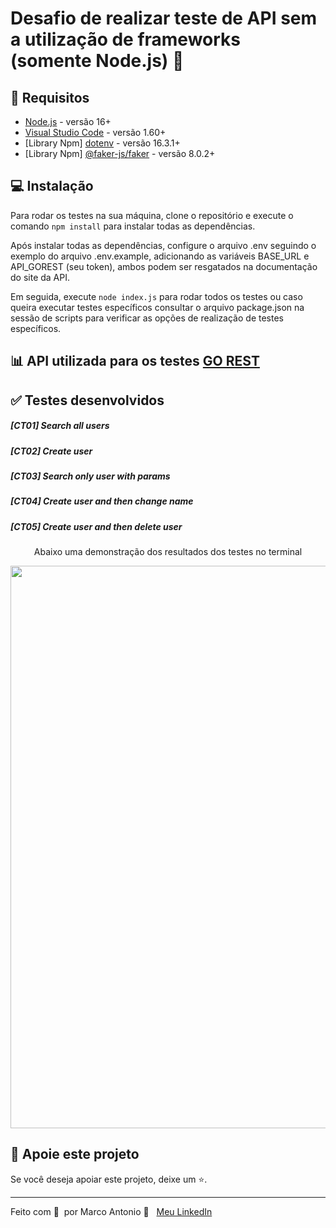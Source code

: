 # Desafio de realizar teste de API sem a utilização de frameworks (somente Node.js) 🚀

## 🔖 Requisitos

- [Node.js](https://nodejs.org/en/download) - versão 16+
- [Visual Studio Code](https://code.visualstudio.com/download) - versão 1.60+
- [Library Npm] [dotenv](https://www.npmjs.com/package/dotenv) - versão 16.3.1+
- [Library Npm] [@faker-js/faker](https://www.npmjs.com/package/@faker-js/faker) - versão 8.0.2+

## 💻  Instalação

Para rodar os testes na sua máquina, clone o repositório e execute o comando `npm install` para instalar todas as dependências.

Após instalar todas as dependências, configure o arquivo .env seguindo o exemplo do arquivo .env.example, adicionando as variáveis BASE_URL e API_GOREST (seu token), ambos podem ser resgatados na documentação do site da API.

Em seguida, execute `node index.js` para rodar todos os testes ou caso queira executar testes específicos consultar o arquivo package.json na sessão de scripts para verificar as opções de realização de testes específicos.
  
## 📊 API utilizada para os testes [GO REST](https://gorest.co.in)  
  
## ✅ Testes desenvolvidos  
  
##### [CT01] Search all users
##### [CT02] Create user
##### [CT03] Search only user with params
##### [CT04] Create user and then change name
##### [CT05] Create user and then delete user
  
<p align="center">Abaixo uma demonstração dos resultados dos testes no terminal</p>

<div align="center"><img width="900px"  src="https://github.com/mrk-qa/test-api-gorest-only-node/assets/102618854/989b1467-19c2-40e7-9336-bbe13eb05f83">
</div>


## 🔮 Apoie este projeto  

Se você deseja apoiar este projeto, deixe um ⭐.  

---  

Feito com 💙 &nbsp;por Marco Antonio 👋 &nbsp; [Meu LinkedIn](https://www.linkedin.com/in/mrk-silva/)  